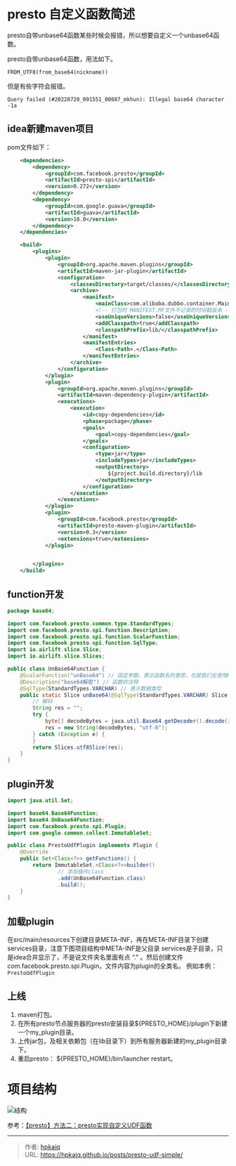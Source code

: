 # presto 自定义函数简述


presto自带unbase64函数某些时候会报错，所以想要自定义一个unbase64函数。

<!--more-->

presto自带unbase64函数，用法如下。

```
FROM_UTF8(from_base64(nickname))
```

但是有些字符会报错。

```
Query failed (#20220720_091551_00087_mkhun): Illegal base64 character -1a
```

## idea新建maven项目
pom文件如下：
```xml
    <dependencies>
        <dependency>
            <groupId>com.facebook.presto</groupId>
            <artifactId>presto-spi</artifactId>
            <version>0.272</version>
        </dependency>
        <dependency>
            <groupId>com.google.guava</groupId>
            <artifactId>guava</artifactId>
            <version>18.0</version>
        </dependency>
    </dependencies>

    <build>
        <plugins>
            <plugin>
                <groupId>org.apache.maven.plugins</groupId>
                <artifactId>maven-jar-plugin</artifactId>
                <configuration>
                    <classesDirectory>target/classes/</classesDirectory>
                    <archive>
                        <manifest>
                            <mainClass>com.alibaba.dubbo.container.Main</mainClass>
                            <!-- 打包时 MANIFEST.MF文件不记录的时间戳版本 -->
                            <useUniqueVersions>false</useUniqueVersions>
                            <addClasspath>true</addClasspath>
                            <classpathPrefix>lib/</classpathPrefix>
                        </manifest>
                        <manifestEntries>
                            <Class-Path>.</Class-Path>
                        </manifestEntries>
                    </archive>
                </configuration>
            </plugin>
            <plugin>
                <groupId>org.apache.maven.plugins</groupId>
                <artifactId>maven-dependency-plugin</artifactId>
                <executions>
                    <execution>
                        <id>copy-dependencies</id>
                        <phase>package</phase>
                        <goals>
                            <goal>copy-dependencies</goal>
                        </goals>
                        <configuration>
                            <type>jar</type>
                            <includeTypes>jar</includeTypes>
                            <outputDirectory>
                                ${project.build.directory}/lib
                            </outputDirectory>
                        </configuration>
                    </execution>
                </executions>
            </plugin>
            <plugin>
                <groupId>com.facebook.presto</groupId>
                <artifactId>presto-maven-plugin</artifactId>
                <version>0.3</version>
                <extensions>true</extensions>
            </plugin>


        </plugins>
    </build>
```
## function开发
```java
package base64;

import com.facebook.presto.common.type.StandardTypes;
import com.facebook.presto.spi.function.Description;
import com.facebook.presto.spi.function.ScalarFunction;
import com.facebook.presto.spi.function.SqlType;
import io.airlift.slice.Slice;
import io.airlift.slice.Slices;

public class UnBase64Function {
    @ScalarFunction("unBase64") // 固定参数，表示函数名的意思，也就我们在使用Presto的时候用的函数名
    @Description("base64解密") // 函数的注释
    @SqlType(StandardTypes.VARCHAR) // 表示数据类型
    public static Slice unBase64(@SqlType(StandardTypes.VARCHAR) Slice input) {
        // 解码
        String res = "";
        try {
            byte[] decodeBytes = java.util.Base64.getDecoder().decode(input.toStringUtf8());
            res = new String(decodeBytes, "utf-8");
        } catch (Exception e) {
        }
        return Slices.utf8Slice(res);
    }
}

```
## plugin开发
```java
import java.util.Set;

import base64.Base64Function;
import base64.UnBase64Function;
import com.facebook.presto.spi.Plugin;
import com.google.common.collect.ImmutableSet;

public class PrestoUdfPlugin implements Plugin {
    @Override
    public Set<Class<?>> getFunctions() {
        return ImmutableSet.<Class<?>>builder()
                // 添加插件class
                .add(UnBase64Function.class)
                .build();
    }
}

```
## 加载plugin
在src/main/resources下创建目录META-INF，再在META-INF目录下创建services目录，注意下图项目结构中META-INF是父目录 services是子目录，只是idea合并显示了，不是说文件夹名里面有点 “.” 。然后创建文件com.facebook.presto.spi.Plugin，文件内容为plugin的全类名。
例如本例：`PrestoUdfPlugin`
## 上线
1. maven打包。
2. 在所有presto节点服务器的presto安装目录${PRESTO_HOME}/plugin下新建一个my_plugin目录。
3. 上传jar包，及相关依赖包（在lib目录下）到所有服务器新建的my_plugin目录下。
4. 重启presto： ${PRESTO_HOME}/bin/launcher restart。

# 项目结构

![结构](https://m.360buyimg.com/babel/jfs/t1/2081/12/19574/60306/62d7d4afEe88e1e4b/e23c77b2aa3d6304.png "结构")

参考：[【presto】方法二：presto实现自定义UDF函数](https://blog.csdn.net/Mrerlou/article/details/119997884 "【presto】方法二：presto实现自定义UDF函数")


---

> 作者: [hpkaiq](https://hpk.me)  
> URL: https://hpkaiq.github.io/posts/presto-udf-simple/  


